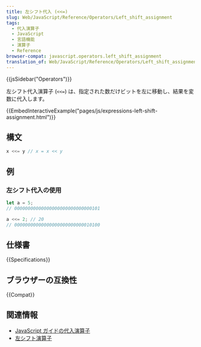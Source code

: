 ```yaml
---
title: 左シフト代入 (<<=)
slug: Web/JavaScript/Reference/Operators/Left_shift_assignment
tags:
  - 代入演算子
  - JavaScript
  - 言語機能
  - 演算子
  - Reference
browser-compat: javascript.operators.left_shift_assignment
translation_of: Web/JavaScript/Reference/Operators/Left_shift_assignment
---
```

{{jsSidebar("Operators")}}

左シフト代入演算子 (`<<=`) は、指定された数だけビットを左に移動し、結果を変数に代入します。

{{EmbedInteractiveExample("pages/js/expressions-left-shift-assignment.html")}}

## 構文

```js
x <<= y // x = x << y
```

## 例

### 左シフト代入の使用

```js
let a = 5;
// 00000000000000000000000000000101

a <<= 2; // 20
// 00000000000000000000000000010100
```

## 仕様書

{{Specifications}}

## ブラウザーの互換性

{{Compat}}

## 関連情報

- [JavaScript ガイドの代入演算子](/ja/docs/Web/JavaScript/Guide/Expressions_and_Operators#assignment)
- [左シフト演算子](/ja/docs/Web/JavaScript/Reference/Operators/Left_shift)
